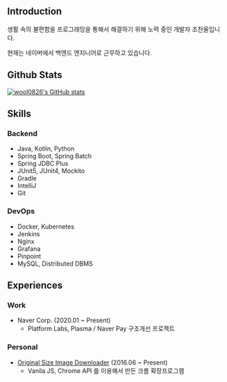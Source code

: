 ## Introduction

생활 속의 불편함을 프로그래밍을 통해서 해결하기 위해 노력 중인 개발자 조찬울입니다.

현재는 네이버에서 백엔드 엔지니어로 근무하고 있습니다.

## Github Stats

[![wool0826's GitHub stats](https://github-readme-stats.vercel.app/api?username=wool0826&show_icons=true&include_all_commits=true)](https://github.com/anuraghazra/github-readme-stats)

## Skills

### Backend
- Java, Kotlin, Python
- Spring Boot, Spring Batch
- Spring JDBC Plus
- JUnit5, JUnit4, Mockito
- Gradle
- IntelliJ
- Git

### DevOps
- Docker, Kubernetes
- Jenkins
- Nginx
- Grafana
- Pinpoint
- MySQL, Distributed DBMS

## Experiences

### Work
- Naver Corp. (2020.01 ~ Present)
  - Platform Labs, Plasma / Naver Pay 구조개선 프로젝트

### Personal
- [Original Size Image Downloader](https://github.com/wool0826/Original_Image_Downloader) (2016.06 ~ Present)
  - Vanila JS, Chrome API 를 이용해서 만든 크롬 확장프로그램
